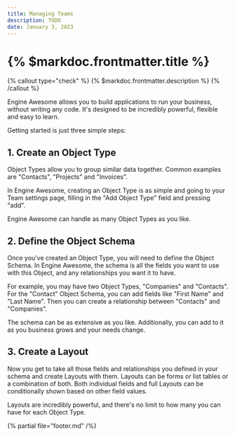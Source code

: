 ```yaml
---
title: Managing Teams
description: TODO
date: January 3, 2023
---
```


# {% $markdoc.frontmatter.title %}

{% callout type="check" %}
{% $markdoc.frontmatter.description %}
{% /callout %}


Engine Awesome allows you to build applications to run your business, without writing any code. It's designed to be incredibly powerful, flexible and easy to learn.

Getting started is just three simple steps:

## 1. Create an Object Type
Object Types allow you to group similar data together. Common examples are "Contacts", "Projects" and "Invoices".

In Engine Awesome, creating an Object Type is as simple and going to your Team settings page, filling in the "Add Object Type" field and pressing "add".

Engine Awesome can handle as many Object Types as you like.

## 2. Define the Object Schema
Once you've created an Object Type, you will need to define the Object Schema. In Engine Awesome, the schema is all the fields you want to use with this Object, and any relationships you want it to have.

For example, you may have two Object Types, "Companies" and "Contacts". For the "Contact" Object Schema, you can add fields like "First Name" and "Last Name". Then you can create a relationship between "Contacts" and "Companies".

The schema can be as extensive as you like. Additionally, you can add to it as you business grows and your needs change.

## 3. Create a Layout
Now you get to take all those fields and relationships you defined in your schema and create Layouts with them. Layouts can be forms or list tables or a combination of both. Both individual fields and full Layouts can be conditionally shown based on other field values.

Layouts are incredibly powerful, and there's no limit to how many you can have for each Object Type. 




{% partial file="footer.md" /%}
